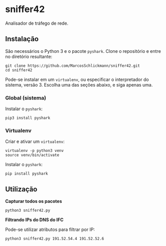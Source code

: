 # sniffer42

Analisador de tráfego de rede.

## Instalação

São necessários o Python 3 e o pacote ```pyshark```.
Clone o repositório e entre no diretório resultante:

~~~
git clone https://github.com/MarcosSchlickmann/sniffer42.git
cd sniffer42
~~~

Pode-se instalar em um ```virtualenv```, ou especificar o interpretador do sistema, versão 3.
Escolha uma das seções abaixo, e siga apenas uma.

### Global (sistema)

Instalar o ```pyshark```:

~~~
pip3 install pyshark
~~~


### Virtualenv

Criar e ativar um ```virtualenv```:

~~~
virtualenv -p python3 venv 
source venv/bin/activate
~~~


Instalar o ```pyshark```:

~~~
pip install pyshark
~~~

## Utilização

**Capturar todos os pacotes**

~~~
python3 sniffer42.py
~~~


**Filtrando IPs do DNS do IFC**

Pode-se utilizar atributos para filtrar por IP:

~~~
python3 sniffer42.py 191.52.54.4 191.52.52.6
~~~
